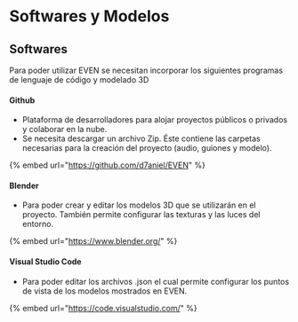 # Softwares y Modelos

## Softwares

Para poder utilizar EVEN se necesitan incorporar los siguientes programas de lenguaje de código y modelado 3D

#### Github

* Plataforma de desarrolladores para alojar proyectos públicos o privados y colaborar en la nube.
* Se necesita descargar un archivo Zip. Éste contiene las carpetas necesarias para la creación del proyecto (audio, guiones y modelo).

{% embed url="https://github.com/d7aniel/EVEN" %}

#### Blender

* Para poder crear y editar los modelos 3D que se utilizarán en el proyecto. También permite configurar las texturas y las luces del entorno.

{% embed url="https://www.blender.org/" %}

#### Visual Studio Code

* Para poder editar los archivos .json el cual permite configurar los puntos de vista de los modelos mostrados en EVEN.

{% embed url="https://code.visualstudio.com/" %}
